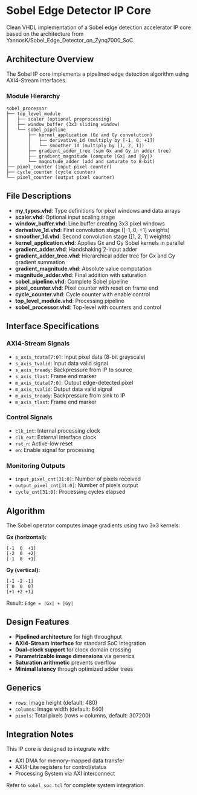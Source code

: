 # Sobel Edge Detector IP Core

Clean VHDL implementation of a Sobel edge detection accelerator IP core based on the architecture from YannosK/Sobel_Edge_Detector_on_Zynq7000_SoC.

## Architecture Overview

The Sobel IP core implements a pipelined edge detection algorithm using AXI4-Stream interfaces.

### Module Hierarchy

```
sobel_processor
├── top_level_module
│   ├── scaler (optional preprocessing)
│   ├── window_buffer (3x3 sliding window)
│   └── sobel_pipeline
│       ├── kernel_application (Gx and Gy convolution)
│       │   ├── derivative_1d (multiply by [-1, 0, +1])
│       │   └── smoother_1d (multiply by [1, 2, 1])
│       ├── gradient_adder_tree (sum Gx and Gy in adder tree)
│       ├── gradient_magnitude (compute |Gx| and |Gy|)
│       └── magnitude_adder (add and saturate to 8-bit)
├── pixel_counter (input pixel counter)
├── cycle_counter (cycle counter)
└── pixel_counter (output pixel counter)
```

## File Descriptions

- **my_types.vhd**: Type definitions for pixel windows and data arrays
- **scaler.vhd**: Optional input scaling stage
- **window_buffer.vhd**: Line buffer creating 3x3 pixel windows
- **derivative_1d.vhd**: First convolution stage ([-1, 0, +1] weights)
- **smoother_1d.vhd**: Second convolution stage ([1, 2, 1] weights)
- **kernel_application.vhd**: Applies Gx and Gy Sobel kernels in parallel
- **gradient_adder.vhd**: Handshaking 2-input adder
- **gradient_adder_tree.vhd**: Hierarchical adder tree for Gx and Gy gradient summation
- **gradient_magnitude.vhd**: Absolute value computation
- **magnitude_adder.vhd**: Final addition with saturation
- **sobel_pipeline.vhd**: Complete Sobel pipeline
- **pixel_counter.vhd**: Pixel counter with reset on frame end
- **cycle_counter.vhd**: Cycle counter with enable control
- **top_level_module.vhd**: Processing pipeline
- **sobel_processor.vhd**: Top-level with counters and control

## Interface Specifications

### AXI4-Stream Signals
- `s_axis_tdata[7:0]`: Input pixel data (8-bit grayscale)
- `s_axis_tvalid`: Input data valid signal
- `s_axis_tready`: Backpressure from IP to source
- `s_axis_tlast`: Frame end marker
- `m_axis_tdata[7:0]`: Output edge-detected pixel
- `m_axis_tvalid`: Output data valid signal
- `m_axis_tready`: Backpressure from sink to IP
- `m_axis_tlast`: Frame end marker

### Control Signals
- `clk_int`: Internal processing clock
- `clk_ext`: External interface clock
- `rst_n`: Active-low reset
- `en`: Enable signal for processing

### Monitoring Outputs
- `input_pixel_cnt[31:0]`: Number of pixels received
- `output_pixel_cnt[31:0]`: Number of pixels output
- `cycle_cnt[31:0]`: Processing cycles elapsed

## Algorithm

The Sobel operator computes image gradients using two 3x3 kernels:

**Gx (horizontal):**
```
[-1  0  +1]
[-2  0  +2]
[-1  0  +1]
```

**Gy (vertical):**
```
[-1 -2 -1]
[ 0  0  0]
[+1 +2 +1]
```

Result: `Edge = |Gx| + |Gy|`

## Design Features

- **Pipelined architecture** for high throughput
- **AXI4-Stream interface** for standard SoC integration
- **Dual-clock support** for clock domain crossing
- **Parametrizable image dimensions** via generics
- **Saturation arithmetic** prevents overflow
- **Minimal latency** through optimized adder trees

## Generics

- `rows`: Image height (default: 480)
- `columns`: Image width (default: 640)
- `pixels`: Total pixels (rows × columns, default: 307200)

## Integration Notes

This IP core is designed to integrate with:
- AXI DMA for memory-mapped data transfer
- AXI4-Lite registers for control/status
- Processing System via AXI interconnect

Refer to `sobel_soc.tcl` for complete system integration.
